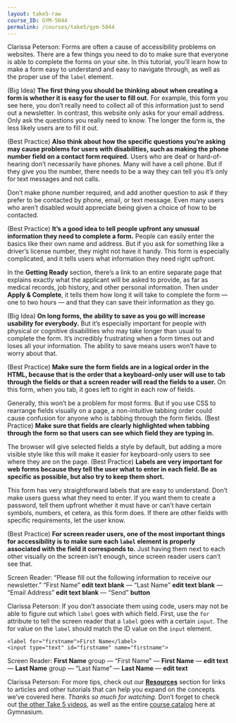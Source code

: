 ```yaml
---
layout: take5-raw
course_ID: GYM-5044
permalink: /courses/take5/gym-5044
---
```


Clarissa Peterson: Forms are often a cause of accessibility problems on websites. There are a few things you need to do to make sure that everyone is able to complete the forms on your site. In this tutorial, you’ll learn how to make a form easy to understand and easy to navigate through, as well as the proper use of the `label` element.

(Big Idea) **The first thing you should be thinking about when creating a form is whether it is easy for the user to fill out.** For example, this form you see here, you don’t really need to collect all of this information just to send out a newsletter. In contrast, this website only asks for your email address. Only ask the questions you really need to know. The longer the form is, the less likely users are to fill it out.

(Best Practice) **Also think about how the specific questions you’re asking may cause problems for users with disabilities, such as making the phone number field on a contact form required.** Users who are deaf or hard-of-hearing don’t necessarily have phones. Many will have a cell phone. But if they give you the number, there needs to be a way they can tell you it’s only for text messages and not calls.

Don’t make phone number required, and add another question to ask if they prefer to be contacted by phone, email, or text message. Even many users who aren’t disabled would appreciate being given a choice of how to be contacted.

(Best Practice) **It’s a good idea to tell people upfront any unusual information they need to complete a form.** People can easily enter the basics like their own name and address. But if you ask for something like a driver’s license number, they might not have it handy. This form is especially complicated, and it tells users what information they need right upfront.

In the **Getting Ready** section, there’s a link to an entire separate page that explains exactly what the applicant will be asked to provide, as far as medical records, job history, and other personal information. Then under **Apply & Complete**, it tells them how long it will take to complete the form — one to two hours — and that they can save their information as they go.

(Big Idea) **On long forms, the ability to save as you go will increase usability for everybody.** But it’s especially important for people with physical or cognitive disabilities who may take longer than usual to complete the form. It’s incredibly frustrating when a form times out and loses all your information. The ability to save means users won’t have to worry about that.

(Best Practice) **Make sure the form fields are in a logical order in the HTML, because that is the order that a keyboard-only user will use to tab through the fields or that a screen reader will read the fields to a user.** On this form, when you tab, it goes left to right in each row of fields.

Generally, this won’t be a problem for most forms. But if you use CSS to rearrange fields visually on a page, a non-intuitive tabbing order could cause confusion for anyone who is tabbing through the form fields. (Best Practice) **Make sure that fields are clearly highlighted when tabbing through the form so that users can see which field they are typing in.**

The browser will give selected fields a style by default, but adding a more visible style like this will make it easier for keyboard-only users to see where they are on the page. (Best Practice) **Labels are very important for web forms because they tell the user what to enter in each field. Be as specific as possible, but also try to keep them short.**

This form has very straightforward labels that are easy to understand. Don’t make users guess what they need to enter. If you want them to create a password, tell them upfront whether it must have or can’t have certain symbols, numbers, et cetera, as this form does. If there are other fields with specific requirements, let the user know.

(Best Practice) **For screen reader users, one of the most important things for accessibility is to make sure each `label` element is properly associated with the field it corresponds to.** Just having them next to each other visually on the screen isn’t enough, since screen reader users can’t see that.

Screen Reader: “Please fill out the following information to receive our newsletter.” “First Name” **edit text blank** — “Last Name” **edit text blank** — “Email Address” **edit text blank** — “Send” **button**

Clarissa Peterson: If you don’t associate them using code, users may not be able to figure out which `label` goes with which field. First, use the `for` attribute to tell the screen reader that a `label` goes with a certain `input`. The for value on the `label` should match the ID value on the `input` element.

```markup
<label for="firstname">First Name</label>
<input type="text" id="firstname" name="firstname">
```

Screen Reader: **First Name** group — “First Name” — **First Name** — **edit text** — **Last Name** group — “Last Name” — **Last Name** — **edit text**

Clarissa Peterson: For more tips, check out our [**Resources**](#tutorial-resources) section for links to articles and other tutorials that can help you expand on the concepts we’ve covered here. *Thanks so much for watching.* Don’t forget to check out [the other Take 5 videos][1], as well as the entire [course catalog][2] here at Gymnasium.

[1]: https://thegymnasium.com/courses/take5
[2]: https://thegymnasium.com/courses
